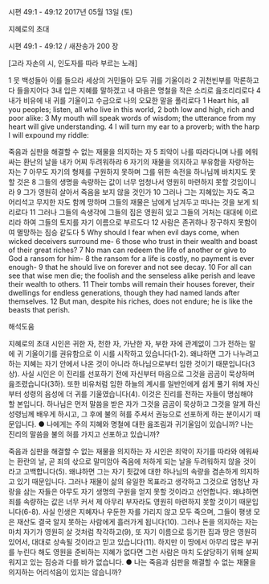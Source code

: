 시편 49:1 - 49:12 
2017년 05월 13일 (토)

지혜로의 초대



시편 49:1 - 49:12 / 새찬송가 200 장


[고라 자손의 시, 인도자를 따라 부르는 노래]

1 뭇 백성들아 이를 들으라 세상의 거민들아 모두 귀를 기울이라 2 귀천빈부를 막론하고 다 들을지어다 3내 입은 지혜를 말하겠고 내 마음은 명철을 작은 소리로 읊조리리로다 4 내가 비유에 내 귀를 기울이고 수금으로 나의 오묘한 말을 풀리로다
1 Heart his, all you peoples; listen, all who live in this world, 2 both low and high, rich and poor alike: 3 My mouth will speak words of wisdom; the utterance from my heart will give understanding. 4 I will turn my ear to a proverb; with the harp I will expound my riddle:

죽음과 심판을 해결할 수 없는 재물을 의지하는 자
5 죄악이 나를 따라다니며 나를 에워싸는 환난의 날을 내가 어찌 두려워하랴 6 자기의 재물을 의지하고 부유함을 자랑하는 자는 7 아무도 자기의 형제를 구원하지 못하며 그를 위한 속전을 하나님께 바치지도 못할 것은 8 그들의 생명을 속량하는 값이 너무 엄청나서 영원히 마련하지 못할 것임이니라 9 그가 영원히 살아서 죽음을 보지 않을 것인가 10 그러나 그는 지혜있는 자도 죽고 어리석고 무지한 자도 함께 망하며 그들의 재물은 남에게 남겨두고 떠나는 것을 보게 되리로다 11 그러나 그들의 속생각에 그들의 집은 영원히 있고 그들의 거처는 대대에 이르리라 하여 그들의 토지를 자기 이름으로 부르도다 12 사람은 존귀하나 장구하지 못함이여 멸망하는 짐승 같도다
5 Why should I fear when evil days come, when wicked deceivers surround me- 6 those who trust in their wealth and boast of their great riches? 7 No man can redeem the life of another or give to God a ransom for him- 8 the ransom for a life is costly, no payment is ever enough- 9 that he should live on forever and not see decay. 10 For all can see that wise men die; the foolish and the senseless alike perish and leave their wealth to others. 11 Their tombs will remain their houses forever, their dwellings for endless generations, though they had named lands after themselves. 12 But man, despite his riches, does not endure; he is like the beasts that perish.

해석도움





지혜로의 초대
시인은 귀한 자, 천한 자, 가난한 자, 부한 자에 관계없이 그가 전하는 말에 귀 기울이기를 권유함으로 이 시를 시작하고 있습니다(1-2). 왜냐하면 그가 나누려고 하는 지혜는 자기 안에서 나온 것이 아니라 하나님으로부터 임한 것이기 때문입니다(3상). 사실 시인은 이 진리를 선포하기 전에 자신부터 마음으로 그것을 곰곰이 묵상하며 읊조렸습니다(3하). 또한 비유처럼 임한 하늘의 계시를 일반인에게 쉽게 풀기 위해 자신부터 성령의 음성에 더 귀를 기울였습니다(4). 이것은 진리를 전하는 자들이 명심해야 할 본입니다. 하나님은 먼저 말씀을 받은 자가 그것을 곰곰이 묵상하고 그것을 알게 하신 성령님께 배우게 하시고, 그 후에 불의 혀를 주셔서 권능으로 선포하게 하는 분이시기 때문입니다.
● 나에게는 주의 지혜와 명철에 대한 읊조림과 귀기울임이 있습니까? 나는 진리의 말씀을 불의 혀를 가지고 선포하고 있습니까?

죽음과 심판을 해결할 수 없는 재물을 의지하는 자
시인은 죄악이 자기를 따라와 에워싸는 환란의 날, 곧 죄의 삯으로 말미암아 죽음에 처하게 되는 날을 두려워하지 않을 것이라고 고백합니다(5). 왜냐하면 그는 자기 죗값에 대한 하나님의 속량을 겸손하게 의지하고 있기 때문입니다. 그러나 재물이 삶의 유일한 목표라고 생각하고 그것으로 엄청난 자랑을 삼는 자들은 아무도 자기 생명의 구원을 얻지 못할 것이라고 선언합니다. 왜냐하면 죄를 속량하는 값은 너무 커서 제 아무리 부자라도 영원히 마련하지 못할 것이기 때문입니다(6-8). 사실 인생은 지혜자나 우둔한 자를 가리지 않고 모두 죽으며, 그들이 평생 모은 재산도 결국 알지 못하는 사람에게 흘러가게 됩니다(10). 그러나 돈을 의지하는 자는 마치 자기가 영원히 살 것처럼 착각하고(9), 또 자기 이름으로 등기한 집과 땅은 영원히 있어서, 대대로 상속될 것이라고 믿고 있습니다(11). 하지만 이 땅에서 아무리 많은 부귀를 누린다 해도 영원을 준비하는 지혜가 없다면 그런 사람은 마치 도살당하기 위해 살찌워지고 있는 짐승과 다를 바가 없습니다.
● 나는 죽음과 심판을 해결할 수 없는 재물을 의지하는 어리석음이 있지는 않습니까?